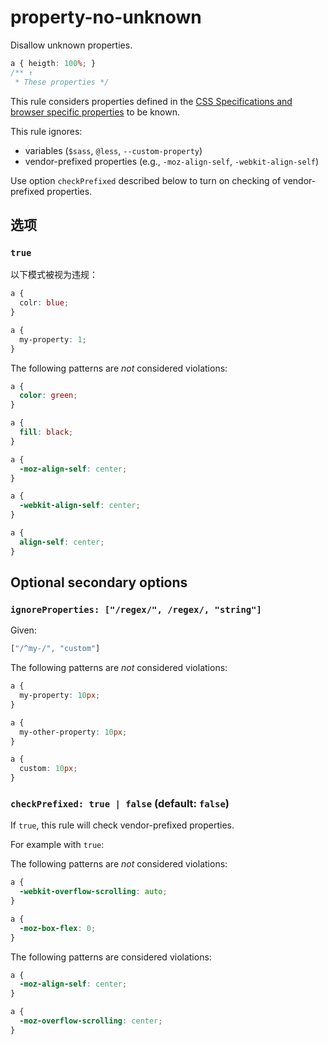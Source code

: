# property-no-unknown

Disallow unknown properties.

```css
a { heigth: 100%; }
/** ↑
 * These properties */
```

This rule considers properties defined in the [CSS Specifications and browser specific properties](https://github.com/betit/known-css-properties#source) to be known.

This rule ignores:

-   variables (`$sass`, `@less`, `--custom-property`)
-   vendor-prefixed properties (e.g., `-moz-align-self`, `-webkit-align-self`)

Use option `checkPrefixed` described below to turn on checking of vendor-prefixed properties.

## 选项

### `true`

以下模式被视为违规：

```css
a {
  colr: blue;
}
```

```css
a {
  my-property: 1;
}
```

The following patterns are *not* considered violations:

```css
a {
  color: green;
}
```

```css
a {
  fill: black;
}
```

```css
a {
  -moz-align-self: center;
}
```

```css
a {
  -webkit-align-self: center;
}
```

```css
a {
  align-self: center;
}
```

## Optional secondary options

### `ignoreProperties: ["/regex/", /regex/, "string"]`

Given:

```js
["/^my-/", "custom"]
```

The following patterns are *not* considered violations:

```css
a {
  my-property: 10px;
}
```

```css
a {
  my-other-property: 10px;
}
```

```css
a {
  custom: 10px;
}
```

### `checkPrefixed: true | false` (default: `false`)

If `true`, this rule will check vendor-prefixed properties.

For example with `true`:

The following patterns are *not* considered violations:

```css
a {
  -webkit-overflow-scrolling: auto;
}
```

```css
a {
  -moz-box-flex: 0;
}
```

The following patterns are considered  violations:

```css
a {
  -moz-align-self: center;
}
```

```css
a {
  -moz-overflow-scrolling: center;
}
```
